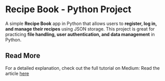 # Recipe Book - Python Project  

A simple **Recipe Book** app in Python that allows users to **register, log in, and manage their recipes** using JSON storage. This project is great for practicing **file handling, user authentication, and data management** in Python.  


## Read More

For a detailed explanation, check out the full tutorial on Medium: Read the article [here](https://medium.com/@mujahxd/master-python-with-this-fun-recipe-book-project-f3cc2fe8c3c3)
